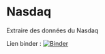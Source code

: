 # Nasdaq
Extraire des données du Nasdaq

Lien binder :
[![Binder](https://mybinder.org/badge_logo.svg)](https://mybinder.org/v2/gh/jeau-luc/Nasdaq.git/HEAD)
